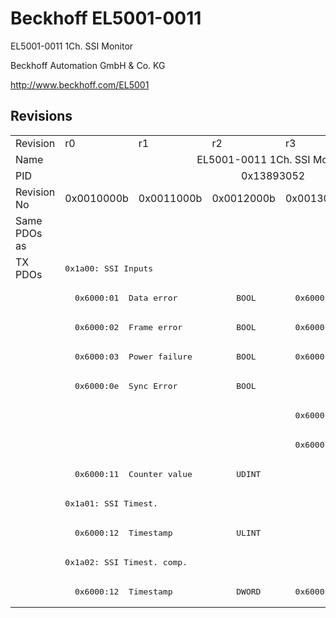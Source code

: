 # Beckhoff EL5001-0011

EL5001-0011 1Ch. SSI Monitor

Beckhoff Automation GmbH & Co. KG

http://www.beckhoff.com/EL5001

## Revisions
<table>
<tr >
<td>Revision</td>
<td><div class="foo">r0</div></td>
<td><div class="foo">r1</div></td>
<td><div class="foo">r2</div></td>
<td><div class="foo">r3</div></td>
<td><div class="foo">r4</div></td>
</tr>
<tr >
<td>Name</td>
<td colspan=5 align="center"><div class="foo">EL5001-0011 1Ch. SSI Monitor</div></td>
</tr>
<tr >
<td>PID</td>
<td colspan=5 align="center"><div class="foo">0x13893052</div></td>
</tr>
<tr >
<td>Revision No</td>
<td>0x0010000b</td>
<td>0x0011000b</td>
<td>0x0012000b</td>
<td>0x0013000b</td>
<td>0x0014000b</td>
</tr>
<tr >
<td>Same PDOs as</td>
<td colspan=5 align="center"></td>
</tr>
<tr class="txpdo pdosection">
<td rowspan=12 valign=top>TX PDOs</td>
<td colspan=5 align="left"><pre>0x1a00: SSI Inputs</pre></td>
<td></td>
</tr>
<tr class="txpdo">
<td colspan=3 align="left"><pre>  0x6000:01  Data error            BOOL</pre></td>
<td colspan=2 align="left"><pre>  0x6000:01  Status__Data error    BOOL</pre></td>
</tr>
<tr class="txpdo">
<td colspan=3 align="left"><pre>  0x6000:02  Frame error           BOOL</pre></td>
<td colspan=2 align="left"><pre>  0x6000:02  Status__Frame error   BOOL</pre></td>
</tr>
<tr class="txpdo">
<td colspan=3 align="left"><pre>  0x6000:03  Power failure         BOOL</pre></td>
<td colspan=2 align="left"><pre>  0x6000:03  Status__Power failure  BOOL</pre></td>
</tr>
<tr class="txpdo">
<td colspan=3 align="left"><pre>  0x6000:0e  Sync Error            BOOL</pre></td>
<td colspan=2 align="left"></td>
</tr>
<tr class="txpdo">
<td colspan=3 align="left"></td>
<td colspan=2 align="left"><pre>  0x6000:0f  Status__TxPDO State   BOOL</pre></td>
</tr>
<tr class="txpdo">
<td colspan=3 align="left"></td>
<td colspan=2 align="left"><pre>  0x6000:10  Status__TxPDO Toggle  BOOL</pre></td>
</tr>
<tr class="txpdo">
<td colspan=5 align="left"><pre>  0x6000:11  Counter value         UDINT</pre></td>
</tr>
<tr class="txpdo pdosection">
<td colspan=5 align="left"><pre>0x1a01: SSI Timest.</pre></td>
</tr>
<tr class="txpdo">
<td colspan=5 align="left"><pre>  0x6000:12  Timestamp             ULINT</pre></td>
</tr>
<tr class="txpdo pdosection">
<td colspan=5 align="left"><pre>0x1a02: SSI Timest. comp.</pre></td>
</tr>
<tr class="txpdo">
<td colspan=3 align="left"><pre>  0x6000:12  Timestamp             DWORD</pre></td>
<td colspan=2 align="left"><pre>  0x6000:12  Timestamp             UDINT</pre></td>
</tr>
</table>
